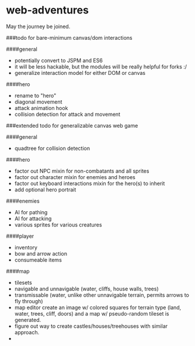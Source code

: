 # web-adventures

May the journey be joined.

###todo for bare-minimum canvas/dom interactions

####general
- potentially convert to JSPM and ES6
- it will be less hackable, but the modules will be really helpful for forks :/
- generalize interaction model for either DOM or canvas

####hero

- rename to "hero"
- diagonal movement
- attack animation hook
- collision detection for attack and movement

###extended todo for generalizable canvas web game 

####general

- quadtree for collision detection

####hero

- factor out NPC mixin for non-combatants and all sprites
- factor out character mixin for enemies and heroes
- factor out keyboard interactions mixin for the hero(s) to inherit
- add optional hero portrait

####enemies

- AI for pathing
- AI for attacking
- various sprites for various creatures

####player

- inventory
- bow and arrow action
- consumeable items

####map

- tilesets
- navigable and unnavigable (water, cliffs, house walls, trees)
- transmissable (water, unlike other unnavigable terrain, permits arrows to fly through)
- map editor create an image w/ colored squares for terrain type (land, water, trees, cliff, doors) and a map w/ pseudo-random tileset is generated.
- figure out way to create castles/houses/treehouses with similar approach.
- 
